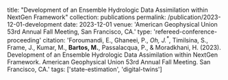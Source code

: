 title: "Development of an Ensemble Hydrologic Data Assimilation within NextGen Framework"
collection: publications
permalink: /publication/2023-12-01-development
date: 2023-12-01
venue: 'American Geophysical Union 53rd Annual Fall Meeting, San Francisco, CA.'
type: 'refereed-conference-proceeding'
citation: 'Foroumandi, E., Ghaneei, P., <i>Oh, J.<sup>*</sup></i>, Timilsina, S., Frame, J., Kumar, M., <b>Bartos, M.</b>, Passalacqua, P., & Moradkhani, H. (2023). Development of an Ensemble Hydrologic Data Assimilation within NextGen Framework. American Geophysical Union 53rd Annual Fall Meeting. San Francisco, CA.'
tags: ['state-estimation', 'digital-twins']
